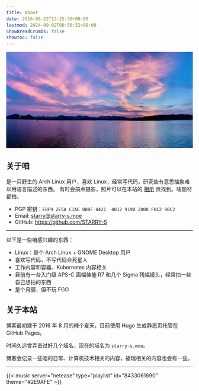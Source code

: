 ```yaml
---
title: About
date: 2016-08-22T13:25:30+08:00
lastmod: 2024-09-02T00:56:52+08:00
ShowBreadCrumbs: false
showtoc: false
---
```


!["West Lake"](images/westlake.jpg "West Lake")

## 关于咱

是一只野生的 Arch Linux 用户，喜欢 Linux，经常写代码，研究些有意思抽象难以用语言描述的东西。
有时会搞点摄影，照片可以在本站的 [相册](/gallery/) 页找到。啥题材都拍。

- PGP 密钥：`E8F9 2E5A C1AE 0B0F 4421  4012 9190 2000 F0C2 9BC2`
- Email: [starry@starry-s.moe](mailto:starry@starry-s.moe)
- GitHub: <https://github.com/STARRY-S>

-----

以下是一些咱感兴趣的东西：

- Linux：是个 Arch Linux + GNOME Desktop 用户
- 喜欢写代码，不写代码会死星人
- 工作内容和容器、Kubernetes 内容相关
- 目前有一台入门级 APS-C 画幅佳能 R7 和几个 Sigma 残幅镜头，经常拍一些自己想拍的东西
- 是个月厨，但不玩 FGO

## 关于本站

博客最初建于 2016 年 8 月的辣个夏天，目前使用 Hugo 生成静态页托管在 GitHub Pages。

时间久远曾弄丢过好几个域名，现在的域名为 `starry-s.moe`。

博客会记录一些咱的日常、计算机技术相关的内容，福瑞相关的内容也会有一些。

----

{{< music server="netease" type="playlist" id="8433061690" theme="#2E9AFE" >}}
